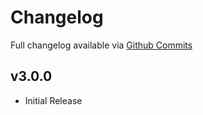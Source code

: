 # Changelog

Full changelog available via [Github Commits](https://github.com/keifufu/WebNowPlaying-Library/commits/main)

## v3.0.0

- Initial Release
